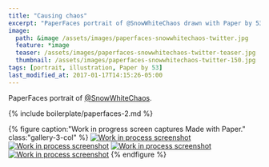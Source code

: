 ```yaml
---
title: "Causing chaos"
excerpt: "PaperFaces portrait of @SnowWhiteChaos drawn with Paper by 53 on an iPad."
image: 
  path: &image /assets/images/paperfaces-snowwhitechaos-twitter.jpg 
  feature: *image
  teaser: /assets/images/paperfaces-snowwhitechaos-twitter-teaser.jpg
  thumbnail: /assets/images/paperfaces-snowwhitechaos-twitter-150.jpg
tags: [portrait, illustration, Paper by 53]
last_modified_at: 2017-01-17T14:15:26-05:00
---
```


PaperFaces portrait of [@SnowWhiteChaos](https://twitter.com/SnowWhiteChaos).

{% include boilerplate/paperfaces-2.md %}

{% figure caption:"Work in progress screen captures Made with Paper." class:"gallery-3-col" %}
[![Work in process screenshot](/assets/images/paperfaces-snowwhitechaos-process-1-600.jpg)](/assets/images/paperfaces-snowwhitechaos-process-1-lg.jpg)
[![Work in process screenshot](/assets/images/paperfaces-snowwhitechaos-process-2-600.jpg)](/assets/images/paperfaces-snowwhitechaos-process-2-lg.jpg)
[![Work in process screenshot](/assets/images/paperfaces-snowwhitechaos-process-3-600.jpg)](/assets/images/paperfaces-snowwhitechaos-process-3-lg.jpg)
[![Work in process screenshot](/assets/images/paperfaces-snowwhitechaos-process-4-600.jpg)](/assets/images/paperfaces-snowwhitechaos-process-4-lg.jpg)
{% endfigure %}
